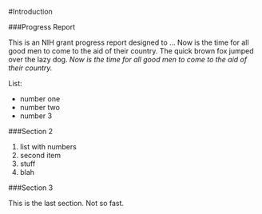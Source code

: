 #Introduction

###Progress Report

This is an NIH grant progress report designed to ... Now is the time for all good men to come to the aid of their country. The quick brown fox jumped over the lazy dog. *Now is the time for all good men to come to the aid of their country.*

List:  
- number one  
- number two  
- number 3  

###Section 2

1. list with numbers  
2. second item  
3. stuff  
4. blah

###Section 3

This is the last section. Not so fast.




